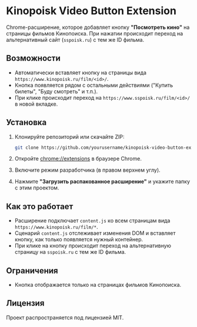 # Kinopoisk Video Button Extension

Chrome-расширение, которое добавляет кнопку **"Посмотреть кино"** на страницы фильмов Кинопоиска. При нажатии происходит переход на альтернативный сайт (`sspoisk.ru`) с тем же ID фильма.

## Возможности

- Автоматически вставляет кнопку на страницы вида `https://www.kinopoisk.ru/film/<id>/`.
- Кнопка появляется рядом с остальными действиями ("Купить билеты", "Буду смотреть" и т.п.).
- При клике происходит переход на `https://www.sspoisk.ru/film/<id>/` в новой вкладке.

## Установка

1. Клонируйте репозиторий или скачайте ZIP:

    ```bash
    git clone https://github.com/yourusername/kinopoisk-video-button-extension.git
    ```

2. Откройте [chrome://extensions](chrome://extensions) в браузере Chrome.

3. Включите режим разработчика (в правом верхнем углу).

4. Нажмите **"Загрузить распакованное расширение"** и укажите папку с этим проектом.


## Как это работает

- Расширение подключает `content.js` ко всем страницам вида `https://www.kinopoisk.ru/film/*`.
- Сценарий `content.js` отслеживает изменения DOM и вставляет кнопку, как только появляется нужный контейнер.
- При клике на кнопку происходит переход на альтернативную страницу на `sspoisk.ru` с тем же ID фильма.

## Ограничения

- Кнопка отображается только на страницах фильмов Кинопоиска.

## Лицензия

Проект распространяется под лицензией MIT.
